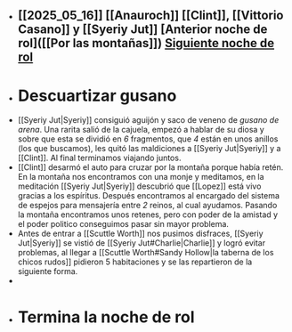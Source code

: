 - [[2025_05_16]]
  [[Anauroch]]
  [[Clint]], [[Vittorio Casano]] y [[Syeriy Jut]]
  [Anterior noche de rol]([[Por las montañas]])
  [Siguiente noche de rol]([["Gawain"]])
  ---
- # Descuartizar gusano
- [[Syeriy Jut|Syeriy]] consiguió aguijón y saco de veneno de *gusano de arena*.
  Una rarita salió de la cajuela, empezó a hablar de su diosa y sobre que esta se dividió en *6* fragmentos, que *4* están en unos anillos (los que buscamos), les quitó las maldiciones a [[Syeriy Jut|Syeriy]] y a [[Clint]]. Al final terminamos viajando juntos.
- [[Clint]] desarmó el auto para cruzar por la montaña porque había retén. En la montaña nos encontramos con una monje y meditamos, en la meditación [[Syeriy Jut|Syeriy]] descubrió que [[Lopez]] está vivo gracias a los espíritus. Después encontramos al encargado del sistema de espejos para mensajería entre *2* reinos, al cual ayudamos. Pasando la montaña encontramos unos retenes, pero con poder de la amistad y el poder politico conseguimos pasar sin mayor problema.
- Antes de entrar a [[Scuttle Worth]] nos pusimos disfraces, [[Syeriy Jut|Syeriy]] se vistió de [[Syeriy Jut#Charlie|Charlie]] y logró evitar problemas, al llegar a [[Scuttle Worth#Sandy Hollow|la taberna de los chicos rudos]] pidieron 5 habitaciones y se las repartieron de la siguiente forma.
-
- # Termina la noche de rol